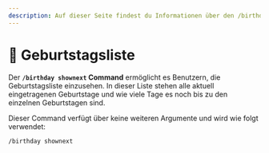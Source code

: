 ```yaml
---
description: Auf dieser Seite findest du Informationen über den /birthday shownext Command.
---
```


# 📃 Geburtstagsliste

Der **`/birthday shownext` Command** ermöglicht es Benutzern, die Geburtstagsliste einzusehen. In dieser Liste stehen alle aktuell eingetragenen Geburtstage und wie viele Tage es noch bis zu den einzelnen Geburtstagen sind.

Dieser Command verfügt über keine weiteren Argumente und wird wie folgt verwendet:

```
/birthday shownext
```
